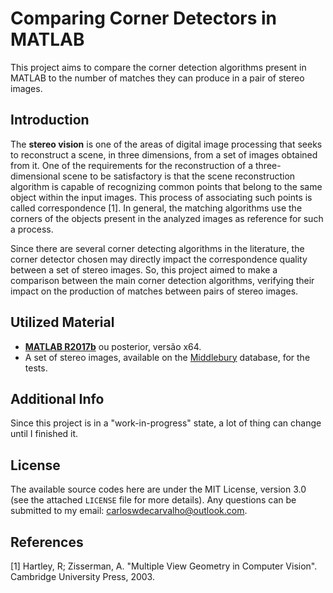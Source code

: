 # Comparing Corner Detectors in MATLAB

This project aims to compare the corner detection algorithms present in MATLAB to the number of matches they can produce in a pair of stereo images.

## Introduction

The **stereo vision** is one of the areas of digital image processing that seeks to reconstruct a scene, in three dimensions, from a set of images obtained from it. One of the requirements for the reconstruction of a three-dimensional scene to be satisfactory is that the scene reconstruction algorithm is capable of recognizing common points that belong to the same object within the input images. This process of associating such points is called correspondence [1]. In general, the matching algorithms use the corners of the objects present in the analyzed images as reference for such a process.

Since there are several corner detecting algorithms in the literature, the corner detector chosen may directly impact the correspondence quality between a set of stereo images. So, this project aimed to make a comparison between the main corner detection algorithms, verifying their impact on the production of matches between pairs of stereo images.

## Utilized Material

- [**MATLAB R2017b**](https://www.mathworks.com/products/matlab.html) ou posterior, versão x64.
- A set of stereo images, available on the [Middlebury](http://vision.middlebury.edu/stereo/data/) database, for the tests.

## Additional Info

Since this project is in a "work-in-progress" state, a lot of thing can change until I finished it.

## License

The available source codes here are under the MIT License, version 3.0 (see the attached `LICENSE` file for more details). Any questions can be submitted to my email: carloswdecarvalho@outlook.com.

## References

[1] Hartley, R; Zisserman, A. "Multiple View Geometry in Computer Vision". Cambridge University Press, 2003.